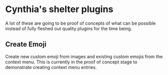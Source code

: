 # Cynthia's shelter plugins
A lot of these are going to be proof of concepts of what can be possible instead
of fully fleshed out quality plugins for the time being.

## Create Emoji
Create new custom emoji from images and existing custom emojis from the context
menu. This is currently in the proof of concept stage to demonstrate creating
context menu entries.
